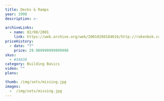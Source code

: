 ```yaml
---
title: Decks & Ramps
year: 1998
description: >-
  
archiveLinks:
  - name: 02/08/2001
    link: https://web.archive.org/web/20010208184016/http://rokenbok.com/catalog/pd_bb_ramps.html
priceHistory:
  - date: "?"
    price: 29.989999999999998
skus:
  - #34830
category: Building Basics
video: ""
plans:

thumb: /img/sets/missing.jpg
images:
  -  /img/sets/missing.jpg
---
```

